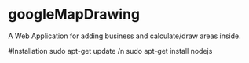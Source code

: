 # googleMapDrawing
A Web Application for adding business and calculate/draw areas inside.

#Installation
sudo apt-get update /n
sudo apt-get install nodejs
